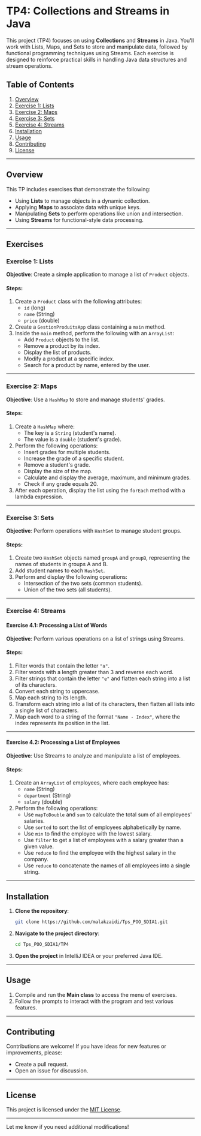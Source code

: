 # TP4: Collections and Streams in Java  

This project (TP4) focuses on using **Collections** and **Streams** in Java. You'll work with Lists, Maps, and Sets to store and manipulate data, followed by functional programming techniques using Streams. Each exercise is designed to reinforce practical skills in handling Java data structures and stream operations.  

## Table of Contents  

1. [Overview](#overview)  
2. [Exercise 1: Lists](#exercise-1-lists)  
3. [Exercise 2: Maps](#exercise-2-maps)  
4. [Exercise 3: Sets](#exercise-3-sets)  
5. [Exercise 4: Streams](#exercise-4-streams)  
6. [Installation](#installation)  
7. [Usage](#usage)  
8. [Contributing](#contributing)  
9. [License](#license)  

---

## Overview  

This TP includes exercises that demonstrate the following:  
- Using **Lists** to manage objects in a dynamic collection.  
- Applying **Maps** to associate data with unique keys.  
- Manipulating **Sets** to perform operations like union and intersection.  
- Using **Streams** for functional-style data processing.  

---

## Exercises  

### Exercise 1: Lists  

**Objective**: Create a simple application to manage a list of `Product` objects.  

#### Steps:  
1. Create a `Product` class with the following attributes:  
   - `id` (long)  
   - `name` (String)  
   - `price` (double)  
2. Create a `GestionProduitsApp` class containing a `main` method.  
3. Inside the `main` method, perform the following with an `ArrayList`:  
   - Add `Product` objects to the list.  
   - Remove a product by its index.  
   - Display the list of products.  
   - Modify a product at a specific index.  
   - Search for a product by name, entered by the user.  

---

### Exercise 2: Maps  

**Objective**: Use a `HashMap` to store and manage students' grades.  

#### Steps:  
1. Create a `HashMap` where:  
   - The key is a `String` (student's name).  
   - The value is a `double` (student's grade).  
2. Perform the following operations:  
   - Insert grades for multiple students.  
   - Increase the grade of a specific student.  
   - Remove a student's grade.  
   - Display the size of the map.  
   - Calculate and display the average, maximum, and minimum grades.  
   - Check if any grade equals 20.  
3. After each operation, display the list using the `forEach` method with a lambda expression.  

---

### Exercise 3: Sets  

**Objective**: Perform operations with `HashSet` to manage student groups.  

#### Steps:  
1. Create two `HashSet` objects named `groupA` and `groupB`, representing the names of students in groups A and B.  
2. Add student names to each `HashSet`.  
3. Perform and display the following operations:  
   - Intersection of the two sets (common students).  
   - Union of the two sets (all students).  

---

### Exercise 4: Streams  

#### Exercise 4.1: Processing a List of Words  

**Objective**: Perform various operations on a list of strings using Streams.  

#### Steps:  
1. Filter words that contain the letter `"a"`.  
2. Filter words with a length greater than 3 and reverse each word.  
3. Filter strings that contain the letter `"e"` and flatten each string into a list of its characters.  
4. Convert each string to uppercase.  
5. Map each string to its length.  
6. Transform each string into a list of its characters, then flatten all lists into a single list of characters.  
7. Map each word to a string of the format `"Name - Index"`, where the index represents its position in the list.  

---

#### Exercise 4.2: Processing a List of Employees  

**Objective**: Use Streams to analyze and manipulate a list of employees.  

#### Steps:  
1. Create an `ArrayList` of employees, where each employee has:  
   - `name` (String)  
   - `department` (String)  
   - `salary` (double)  
2. Perform the following operations:  
   - Use `mapToDouble` and `sum` to calculate the total sum of all employees' salaries.  
   - Use `sorted` to sort the list of employees alphabetically by name.  
   - Use `min` to find the employee with the lowest salary.  
   - Use `filter` to get a list of employees with a salary greater than a given value.  
   - Use `reduce` to find the employee with the highest salary in the company.  
   - Use `reduce` to concatenate the names of all employees into a single string.  

---

## Installation  

1. **Clone the repository**:  
   ```bash  
   git clone https://github.com/malakzaidi/Tps_POO_SDIA1.git  
   ```  
2. **Navigate to the project directory**:  
   ```bash  
   cd Tps_POO_SDIA1/TP4  
   ```  
3. **Open the project** in IntelliJ IDEA or your preferred Java IDE.  

---

## Usage  

1. Compile and run the **Main class** to access the menu of exercises.  
2. Follow the prompts to interact with the program and test various features.  

---

## Contributing  

Contributions are welcome! If you have ideas for new features or improvements, please:  
- Create a pull request.  
- Open an issue for discussion.  

---

## License  

This project is licensed under the [MIT License](LICENSE).  

---  

Let me know if you need additional modifications!
